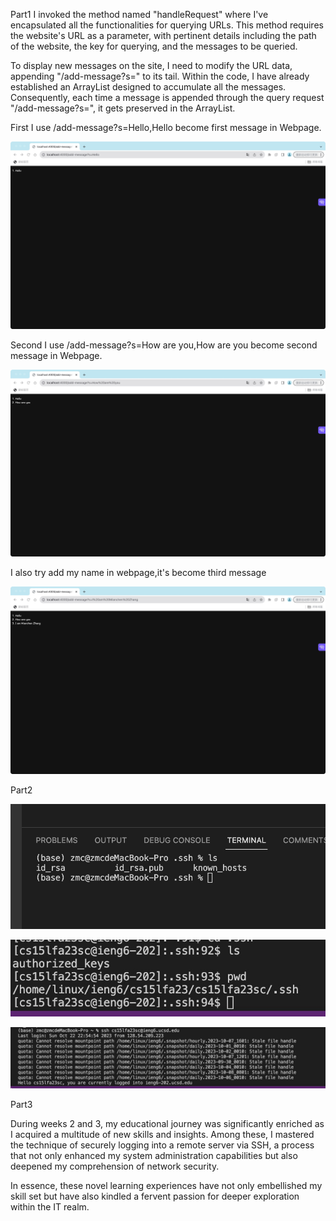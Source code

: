 Part1
I invoked the method named "handleRequest" where I've encapsulated all the functionalities for querying URLs. This method requires the website's URL as a parameter, with pertinent details including the path of the website, the key for querying, and the messages to be queried. 

To display new messages on the site, I need to modify the URL data, appending "/add-message?s=" to its tail. Within the code, I have already established an ArrayList designed to accumulate all the messages. Consequently, each time a message is appended through the query request "/add-message?s=", it gets preserved in the ArrayList.

First I use /add-message?s=Hello,Hello become first message in Webpage.

![image](https://raw.githubusercontent.com/zmc0806/cse15L-lab-report2/main/Hello.jpeg)

Second I use /add-message?s=How are you,How are you become second message in Webpage.

![image](https://raw.githubusercontent.com/zmc0806/cse15L-lab-report2/main/howareyou.jpeg)

I also try add my name in webpage,it's become third message

![image](https://raw.githubusercontent.com/zmc0806/cse15L-lab-report2/main/myname.jpeg)


Part2

![image](https://raw.githubusercontent.com/zmc0806/cse15L-lab-report2/main/1.jpeg)

![image](https://raw.githubusercontent.com/zmc0806/cse15L-lab-report2/main/2.jpeg)

![image](https://raw.githubusercontent.com/zmc0806/cse15L-lab-report2/main/3.jpeg)

Part3

During weeks 2 and 3, my educational journey was significantly enriched as I acquired a multitude of new skills and insights. Among these, I mastered the technique of securely logging into a remote server via SSH, a process that not only enhanced my system administration capabilities but also deepened my comprehension of network security. 

In essence, these novel learning experiences have not only embellished my skill set but have also kindled a fervent passion for deeper exploration within the IT realm.
